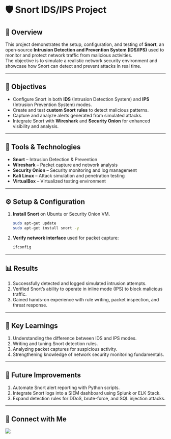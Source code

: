 
# 🛡️ Snort IDS/IPS Project  

## 📘 Overview  
This project demonstrates the setup, configuration, and testing of **Snort**, an open-source **Intrusion Detection and Prevention System (IDS/IPS)** used to monitor and protect network traffic from malicious activities.  
The objective is to simulate a realistic network security environment and showcase how Snort can detect and prevent attacks in real time.  

---

## 🎯 Objectives  
- Configure Snort in both **IDS** (Intrusion Detection System) and **IPS** (Intrusion Prevention System) modes.  
- Create and test **custom Snort rules** to detect malicious patterns.  
- Capture and analyze alerts generated from simulated attacks.  
- Integrate Snort with **Wireshark** and **Security Onion** for enhanced visibility and analysis.  

---

## 🧰 Tools & Technologies  
- **Snort** – Intrusion Detection & Prevention  
- **Wireshark** – Packet capture and network analysis  
- **Security Onion** – Security monitoring and log management  
- **Kali Linux** – Attack simulation and penetration testing  
- **VirtualBox** – Virtualized testing environment  

---

## ⚙️ Setup & Configuration  

1. **Install Snort** on Ubuntu or Security Onion VM.  
   ```bash
   sudo apt-get update
   sudo apt-get install snort -y
2. **Verify network interface** used for packet capture:
   ```bash
   ifconfig
---

## 📊 Results

1. Successfully detected and logged simulated intrusion attempts.
2. Verified Snort’s ability to operate in inline mode (IPS) to block malicious traffic.
3. Gained hands-on experience with rule writing, packet inspection, and threat response.
---
## 🧠 Key Learnings

1. Understanding the difference between IDS and IPS modes.
2. Writing and tuning Snort detection rules.
3. Analyzing packet captures for suspicious activity.
4. Strengthening knowledge of network security monitoring fundamentals.

---
## 📎 Future Improvements

1. Automate Snort alert reporting with Python scripts.
2. Integrate Snort logs into a SIEM dashboard using Splunk or ELK Stack.
3. Expand detection rules for DDoS, brute-force, and SQL injection attacks.
---
## 🔗 Connect with Me
<a href="https://linkedin.com/in/davidtheanalyst/" target="_blank"> <img src="https://img.shields.io/badge/-LinkedIn-0072b1?style=for-the-badge&logo=linkedin&logoColor=white" /> </a>
